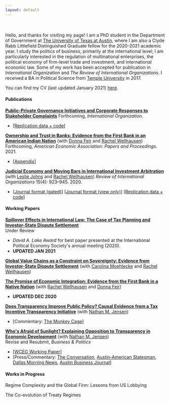 ```yaml
---
layout: default
---
```

<br><br>
Hello, and thanks for visiting my page! I am a PhD student in the Department of Government at [The University of Texas at Austin](https://liberalarts.utexas.edu/government/), where I am also a Clyde Rabb Littlefield Distinguished Graduate fellow for the 2020-2021 academic year. I study the politics of business, primarily at the international level; I am particularly interested in the regulation of multinational enterprises, the political economy of firm-level trade and investment, and international economic law. Some of my work has been accepted for publication in *International Organization* and *The Review of International Organizations*. I received a BA in Political Science from [Temple University](https://www.temple.edu/) in 2017. 

You can find my CV (last updated January 2021) [here](assets/Thrall_CV_Jan_2021.pdf). 

#### Publications
**[Public-Private Governance Initiatives and Corporate Responses to Stakeholder Complaints](assets/T1_sept_2020.pdf)** Forthcoming, *International Organization*. 
* [[Replication data + code](https://dataverse.harvard.edu/dataset.xhtml?persistentId=doi:10.7910/DVN/MK2OIT)]

**[Ownership and Trust in Banks: Evidence from the First Bank in an American Indian Nation](assets/FWT_AEA_PP_Manuscript_8Jan2020.pdf)** (with [Donna Feir](https://www.donnafeir.com/) and [Rachel Wellhausen](http://www.rwellhausen.com/)) Forthcoming, *American Economic Association: Papers and Proceedings*. 2021.
* [[Appendix](assets/FWT_AEA_PP_Appendix_8Jan2020.pdf)]

**[Judicial Economy and Moving Bars in International Investment Arbitration](assets/Moving-Bars-final.pdf)** (with [Leslie Johns](http://lesliejohns.me/) and [Rachel Wellhausen](http://www.rwellhausen.com/)) *Review of International Organizations* 15(4): 923–945. 2020.
* [[Journal format (gated)](https://link.springer.com/article/10.1007/s11558-019-09364-y)] [[Journal format (view only)](https://rdcu.be/bLN9B)]  [[Replication data + code](assets/JoThWe_replication_materials.zip)]

#### Working Papers
**[Spillover Effects in International Law: The Case of Tax Planning and Investor-State Dispute Settlement](assets/taxplanning_v4.pdf)**<br>
Under Review<br>
* *David A. Lake Award* for best paper presented at the International Political Economy Society's annual meeting (2020).
* **UPDATED JAN 2021** 

**[Global Value Chains as a Constraint on Sovereignty: Evidence from Investor-State Dispute Settlement](assets/MTW_EP_FINAL.pdf)** (with [Carolina Moehlecke](https://www.carolinamoehlecke.com/) and [Rachel Wellhausen](http://www.rwellhausen.com/)) 
 
**[The Promise of Economic Integration: Evidence from the First Bank in a Native Nation](assets/WFT_NativeBanking_v3.pdf)** (with [Rachel Wellhausen](http://www.rwellhausen.com/) and [Donna Feir](https://www.donnafeir.com/))
 * **UPDATED DEC 2020** 

**[Does Transparency Improve Public Policy? Causal Evidence from a Tax Incentive Transparency Initiative](assets/Transparency_and_Tax_Breaks__Causal_Evidence_from_GASB_77.pdf)** (with [Nathan M. Jensen](http://www.natemjensen.com/))
* [Commentary: [The Monkey Cage](https://www.washingtonpost.com/politics/2020/08/07/elon-musk-got-millions-tax-breaks-put-plant-austin-heres-why-laws-dont-stop-these-secret-deals/?utm_medium=social&utm_source=twitter&utm_campaign=wp_monkeycage)]

**[Who's Afraid of Sunlight? Explaining Opposition to Transparency in Economic Development](assets/Jensen_Thrall_Business_and_Politics_Revised.pdf)** (with [Nathan M. Jensen](http://www.natemjensen.com/))<br>
Revise and Resubmit, *Business & Politics*
* [[WCEG Working Paper](https://equitablegrowth.org/working-papers/whos-afraid-of-sunlight-explaining-opposition-to-transparency-in-economic-development/)]<br>
* [Press/Commentary: [The Conversation](https://theconversation.com/amazon-hq2-texas-experience-shows-why-new-yorkers-should-be-skeptical-111137?utm_source=twitter&utm_medium=twitterbutton), [Austin-American Statesman](https://www.statesman.com/opinion/20190206/commentary-transparency-economic-development-regulations-are-dying-in-texas), [Dallas Morning News](https://www.dallasnews.com/opinion/commentary/2019/02/05/sweetheart-deal-deal-texas-trims-job-goals-companies-wont-hit-em), [Austin Business Journal](https://www.bizjournals.com/austin/news/2019/02/06/texas-enterprise-fund-transparency-study-how-often.html)]

#### Works in Progress

Regime Complexity and the Global Firm: Lessons from US Lobbying

The Co-evolution of Treaty Regimes
